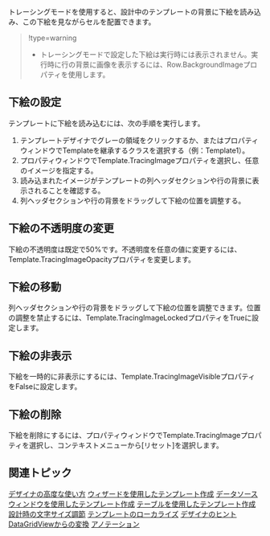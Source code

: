 トレーシングモードを使用すると、設計中のテンプレートの背景に下絵を読み込み、この下絵を見ながらセルを配置できます。

> !type=warning
>
> * トレーシングモードで設定した下絵は実行時には表示されません。実行時に行の背景に画像を表示するには、Row.BackgroundImageプロパティを使用します。

## 下絵の設定

テンプレートに下絵を読み込むには、次の手順を実行します。
1. テンプレートデザイナでグレーの領域をクリックするか、またはプロパティウィンドウでTemplateを継承するクラスを選択する（例：Template1）。
2. プロパティウィンドウでTemplate.TracingImageプロパティを選択し、任意のイメージを指定する。
3. 読み込まれたイメージがテンプレートの列ヘッダセクションや行の背景に表示されることを確認する。
4. 列ヘッダセクションや行の背景をドラッグして下絵の位置を調整する。

## 下絵の不透明度の変更

下絵の不透明度は既定で50%です。不透明度を任意の値に変更するには、Template.TracingImageOpacityプロパティを変更します。

## 下絵の移動

列ヘッダセクションや行の背景をドラッグして下絵の位置を調整できます。位置の調整を禁止するには、Template.TracingImageLockedプロパティをTrueに設定します。

## 下絵の非表示

下絵を一時的に非表示にするには、Template.TracingImageVisibleプロパティをFalseに設定します。

## 下絵の削除

下絵を削除にするには、プロパティウィンドウでTemplate.TracingImageプロパティを選択し、コンテキストメニューから[リセット]を選択します。

## 関連トピック

[デザイナの高度な使い方](gcdocsite__documentlink?toc-item-id=85cf4890-1848-43f8-bdad-5f605c6aec9a)
[ウィザードを使用したテンプレート作成](gcdocsite__documentlink?toc-item-id=79d7cee2-d207-44e9-a702-6a38f2f19c61)
[データソース ウィンドウを使用したテンプレート作成](gcdocsite__documentlink?toc-item-id=927bc80a-4148-459a-87e5-8315a7219bd5)
[テーブルを使用したテンプレート作成](gcdocsite__documentlink?toc-item-id=6a284e3e-e808-4d62-95fc-2204c4c1e3d1)
[設計時の文字サイズ調節](gcdocsite__documentlink?toc-item-id=145236b9-85f9-426d-8066-e0b9b7625743)
[テンプレートのローカライズ](gcdocsite__documentlink?toc-item-id=6e008983-95d1-4622-85a5-b2fc7872092e)
[デザイナのヒント](gcdocsite__documentlink?toc-item-id=49441f53-8974-43dd-9004-d1274acd6d66)
[DataGridViewからの変換](gcdocsite__documentlink?toc-item-id=d2b7c7a0-1e84-4007-9726-33e7858c00f5)
[アノテーション](gcdocsite__documentlink?toc-item-id=01ac1460-f8da-41c6-b7bb-80fa754ea1b4)